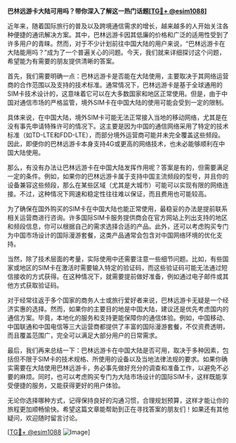 **巴林远游卡大陆可用吗？带你深入了解这一热门话题[[TG💪+ @esim1088](https://t.me/s/esim1088)]**

近年来，随着国际旅行的普及以及跨境通信需求的增长，越来越多的人开始关注各种便捷的通讯解决方案。其中，巴林远游卡因其低廉的价格和广泛的适用性受到了许多用户的青睐。然而，对于不少计划前往中国大陆的用户来说，“巴林远游卡在大陆能用吗？”成为了一个普遍关心的问题。今天，我们就来详细探讨这个问题，希望能为有需要的朋友提供清晰的答案。

首先，我们需要明确一点：巴林远游卡是否能在大陆使用，主要取决于其网络运营商的合作范围以及支持的技术标准。通常情况下，巴林远游卡是基于全球通用的SIM卡技术设计的，这意味着它可以在大多数国家和地区正常使用。但是，由于中国对通信市场的严格监管，境外SIM卡在中国大陆的使用可能会受到一定的限制。

具体来说，在中国大陆，境外SIM卡可能无法正常接入当地的移动网络，尤其是在没有事先申请特殊许可的情况下。这主要是因为中国的通信网络采用了特定的技术标准（如TD-LTE和FDD-LTE），而部分境外运营商可能并未完全覆盖这些频段。因此，即便你的巴林远游卡本身支持4G或更高的网络技术，也未必能够顺利在中国大陆使用。

那么，有没有办法让巴林远游卡在中国大陆发挥作用呢？答案是有的，但需要满足一定的条件。例如，如果你的巴林远游卡属于支持中国主流频段的型号，并且你的设备兼容这些频段，那么在某些区域（尤其是大城市）可能可以实现有限的网络连接。不过，这种情况下网速和稳定性往往难以保证，而且费用也可能较高。

为了确保在国外购买的SIM卡在中国大陆也能正常使用，最稳妥的办法是提前联系相关运营商进行咨询。许多国际SIM卡服务提供商会在官方网站上列出支持的地区和频段信息，你可以根据自己的需求选择合适的产品。此外，还可以考虑购买专门为中国市场设计的国际漫游套餐，这类产品通常会包含对中国网络环境的优化支持。

当然，除了技术层面的考量，实际使用中还需要注意一些细节问题。比如，有些国家或地区的SIM卡在激活时需要输入特定的验证码，而这些验证码可能无法通过短信接收的方式获得。在这种情况下，就需要提前做好准备，例如通过电子邮件或其他方式获取验证码。

对于经常往返于多个国家的商务人士或旅行爱好者来说，巴林远游卡无疑是一个经济实惠的选择。然而，如果你的主要目的地是中国大陆，建议还是优先考虑国内的通信方案。毕竟，本地化的服务和支持更能保障你的通信体验。例如，中国移动、中国联通和中国电信等三大运营商都提供了丰富的国际漫游套餐，不仅资费透明，而且覆盖范围广，完全可以满足大部分用户的日常需求。

最后，我们再来总结一下：巴林远游卡在中国大陆是否可用，取决于多种因素，包括但不限于SIM卡的技术规格、所使用的设备以及当地法律法规的要求。如果你确实需要在大陆使用巴林远游卡，务必事先做好充分的调查和准备工作，以避免不必要的麻烦。同时，也可以考虑购买专门为大陆市场设计的国际SIM卡，这样既能享受便捷的服务，又能获得更好的用户体验。

无论你选择哪种方式，记得保持良好的沟通习惯，合理规划预算，这样才能让你的旅程更加顺畅愉快。希望这篇文章能帮助到正在寻找答案的朋友们！如果还有其他疑问，欢迎随时留言讨论。

[[TG💪+ @esim1088](https://t.me/s/esim1088) ![Image](https://i.postimg.cc/4NQfJmqS/Snipaste-2025-05-13-00-14-12.png)]